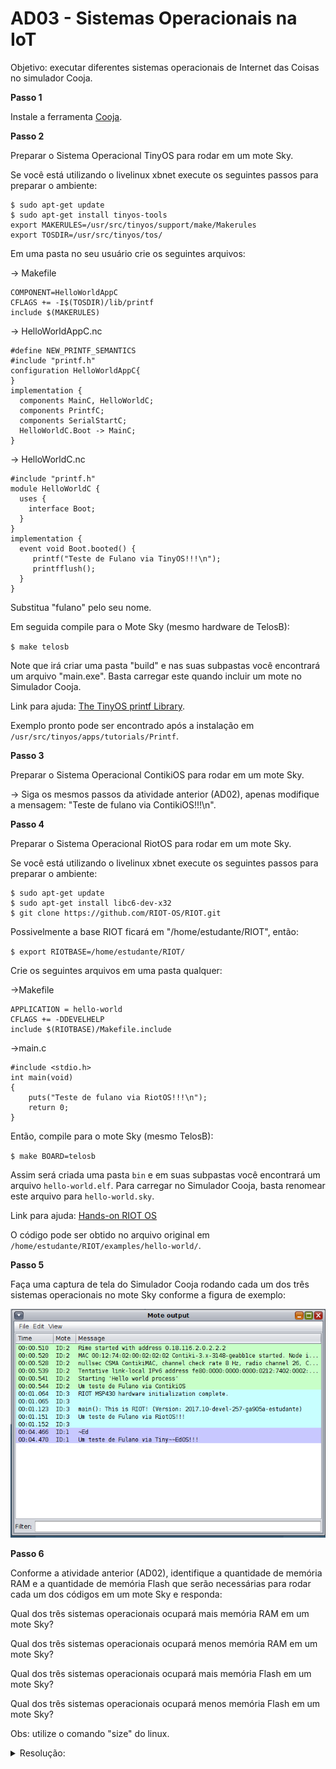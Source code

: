 # AD03 - Sistemas Operacionais na IoT

Objetivo: executar diferentes sistemas operacionais de Internet das Coisas no simulador Cooja. 

**Passo 1**

Instale a ferramenta [Cooja](https://docs.contiki-ng.org/en/develop/doc/tutorials/Running-Contiki-NG-in-Cooja.html).

**Passo 2**

Preparar o Sistema Operacional TinyOS para rodar em um mote Sky.

Se você está utilizando o livelinux xbnet execute os seguintes passos para preparar o ambiente:

```
$ sudo apt-get update
$ sudo apt-get install tinyos-tools
export MAKERULES=/usr/src/tinyos/support/make/Makerules
export TOSDIR=/usr/src/tinyos/tos/
```

Em uma pasta no seu usuário crie os seguintes arquivos:

-> Makefile

```
COMPONENT=HelloWorldAppC
CFLAGS += -I$(TOSDIR)/lib/printf
include $(MAKERULES)
```

-> HelloWorldAppC.nc

```
#define NEW_PRINTF_SEMANTICS
#include "printf.h"
configuration HelloWorldAppC{
}
implementation {
  components MainC, HelloWorldC;
  components PrintfC;
  components SerialStartC;
  HelloWorldC.Boot -> MainC;
}
```

-> HelloWorldC.nc

```
#include "printf.h"
module HelloWorldC {
  uses {
    interface Boot;
  }
}
implementation {
  event void Boot.booted() {
     printf("Teste de Fulano via TinyOS!!!\n");
     printfflush();
  }
}
```

Substitua "fulano" pelo seu nome.

Em seguida compile para o Mote Sky (mesmo hardware de TelosB):

`$ make telosb`

Note que irá criar uma pasta "build" e nas suas subpastas você encontrará um arquivo "main.exe". Basta carregar este quando incluir um mote no Simulador Cooja.

Link para ajuda: [The TinyOS printf Library](http://tinyos.stanford.edu/tinyos-wiki/index.php/The_TinyOS_printf_Library).

Exemplo pronto pode ser encontrado após a instalação em `/usr/src/tinyos/apps/tutorials/Printf`.

**Passo 3**

Preparar o Sistema Operacional ContikiOS para rodar em um mote Sky.

-> Siga os mesmos passos da atividade anterior (AD02), apenas modifique a mensagem: "Teste de fulano via ContikiOS!!!\n".

**Passo 4**

Preparar o Sistema Operacional RiotOS para rodar em um mote Sky.

Se você está utilizando o livelinux xbnet execute os seguintes passos para preparar o ambiente:

```
$ sudo apt-get update
$ sudo apt-get install libc6-dev-x32
$ git clone https://github.com/RIOT-OS/RIOT.git
```

Possivelmente a base RIOT ficará em "/home/estudante/RIOT", então:

`$ export RIOTBASE=/home/estudante/RIOT/`

Crie os seguintes arquivos em uma pasta qualquer:

->Makefile

```
APPLICATION = hello-world
CFLAGS += -DDEVELHELP
include $(RIOTBASE)/Makefile.include
```

->main.c

```
#include <stdio.h>
int main(void)
{
    puts("Teste de fulano via RiotOS!!!\n");
    return 0;
}
```

Então, compile para o mote Sky (mesmo TelosB):

`$ make BOARD=telosb`

Assim será criada uma pasta `bin` e em suas subpastas você encontrará um arquivo `hello-world.elf`. Para carregar no Simulador Cooja, basta renomear este arquivo para `hello-world.sky`.

Link para ajuda: [Hands-on RIOT OS](https://recolog.blogspot.com/2016/04/hands-on-riot-os.html)

O código pode ser obtido no arquivo original em `/home/estudante/RIOT/examples/hello-world/`.

**Passo 5**

Faça uma captura de tela do Simulador Cooja rodando cada um dos três sistemas operacionais no mote Sky conforme a figura de exemplo:

![](cooja_so.png)

**Passo 6**

Conforme a atividade anterior (AD02), identifique a quantidade de memória RAM e a quantidade de memória Flash que serão necessárias para rodar cada um dos códigos em um mote Sky e responda:

Qual dos três sistemas operacionais ocupará mais memória RAM em um mote Sky?

Qual dos três sistemas operacionais ocupará menos memória RAM em um mote Sky?

Qual dos três sistemas operacionais ocupará mais memória Flash em um mote Sky?

Qual dos três sistemas operacionais ocupará menos memória Flash em um mote Sky?

Obs: utilize o comando "size" do linux. 

<details><summary>Resolução:</summary>

Resolução por [Felipe Kosouski](https://www.linkedin.com/in/felipe-kosouski/)

Tiny OS
Ram -> 5302
Flash -> 550

Riot OS
Ram -> 5334
Flash -> 1128

Contiki OS
Ram -> 42974
Flash -> 6658

Qual dos três sistemas operacionais ocupará mais memória RAM em um mote Sky?
O sistema que ocupa mais memoria RAM é o Contiki.

Qual dos três sistemas operacionais ocupará menos memória RAM em um mote Sky?
O sistema que ocupa menos memória RAM é o Tiny OS

Qual dos três sistemas operacionais ocupará mais memória Flash em um mote Sky?
Novamente, o sistema que mais ocupa memoria flash é o Contiki

Qual dos três sistemas operacionais ocupará menos memória Flash em um mote Sky? 
E o que ocupa menos memória flash é o Tiny OS

![](res1.png)

![](res2.png)

![](res3.png)

![](res4.png)

</details>
